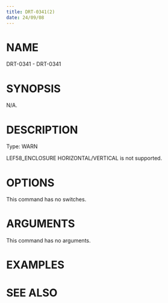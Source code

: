 ```yaml
---
title: DRT-0341(2)
date: 24/09/08
---
```


# NAME

DRT-0341 - DRT-0341

# SYNOPSIS

N/A.

# DESCRIPTION

Type: WARN

LEF58_ENCLOSURE HORIZONTAL/VERTICAL is not supported.

# OPTIONS

This command has no switches.

# ARGUMENTS

This command has no arguments.

# EXAMPLES

# SEE ALSO
